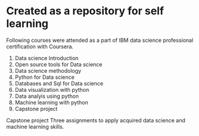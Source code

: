 # Created as a repository for self learning
Following courses were attended as a part of IBM data science professional certification with Coursera. 

1. Data science Introduction
2. Open source tools for Data science
3. Data science methodology
4. Python for Data science
5. Databases and Sql for Data science
6. Data visualization with python
7. Data analyis using python
8. Machine learning with python
9. Capstone project

Capstone project
Three assignments to apply acquired data science and machine learning skills.

